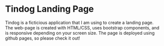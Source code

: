 # Tindog Landing Page

Tindog is a ficticious application that I am using to create a landing page. 
The web-page is created with HTML/CSS, uses bootstrap components, and is responsive depending on your screen size.
The page is deployed using github pages, so please check it out!

